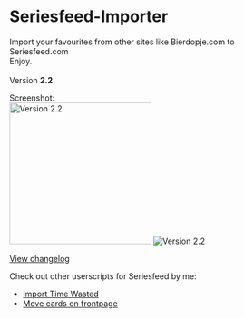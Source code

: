 # Seriesfeed-Importer
Import your favourites from other sites like Bierdopje.com to Seriesfeed.com
<BR/>
Enjoy.
<BR/><BR/>
Version <strong>2.2</strong>

Screenshot:<BR/>
<img src="https://raw.githubusercontent.com/TomONeill/Seriesfeed-Importer/master/Screenshots/v1.1-1.png" alt="Version 2.2" width="250px" />
![Version 2.2](https://raw.githubusercontent.com/TomONeill/Seriesfeed-Importer/master/Screenshots/v2.0-2.png "Version 2.2")

<A HREF="https://raw.githubusercontent.com/TomONeill/Seriesfeed-Importer/master/Changelog.txt">View changelog</A>

Check out other userscripts for Seriesfeed by me:<BR/>
<ul>
    <li><A HREF="https://github.com/TomONeill/Seriesfeed-Import-Time-Wasted">Import Time Wasted</A></li>
    <li><A HREF="https://github.com/TomONeill/Seriesfeed-Move">Move cards on frontpage</A></li>
</ul>
